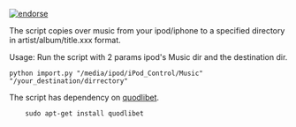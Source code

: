 [![endorse](http://api.coderwall.com/rags/endorsecount.png)](http://coderwall.com/rags)

The script copies over music from your ipod/iphone to a specified directory in artist/album/title.xxx format.

Usage: 
Run the script with 2 params ipod's Music dir and the destination dir.
```
python import.py "/media/ipod/iPod_Control/Music" "/your_destination/dirrectory"
```

The script has dependency on [quodlibet](https://code.google.com/p/quodlibet/).

```
    sudo apt-get install quodlibet
``` 

